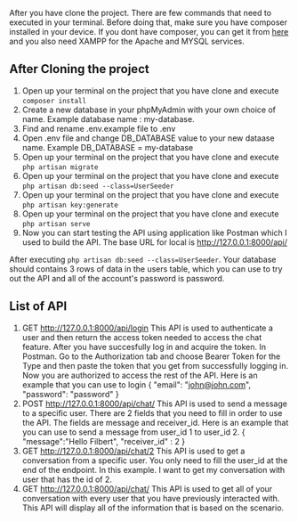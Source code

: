 After you have clone the project. There are few commands that need to executed in your terminal. Before doing that, make sure you have composer installed in your device. If you dont have composer, you can get it from [here](https://getcomposer.org/) and you also need XAMPP for the Apache and MYSQL services.

## After Cloning the project
1. Open up your terminal on the project that you have clone and execute `composer install`
2. Create a new database in your phpMyAdmin with your own choice of name. Example database name : my-database.
3. Find and rename .env.example file to .env
4. Open .env file and change DB_DATABASE value to your new dataase name. Example DB_DATABASE = my-database
5. Open up your terminal on the project that you have clone and execute `php artisan migrate`
6. Open up your terminal on the project that you have clone and execute `php artisan db:seed --class=UserSeeder`
7. Open up your terminal on the project that you have clone and execute `php artisan key:generate`
8. Open up your terminal on the project that you have clone and execute `php artisan serve`
9. Now you can start testing the API using application like Postman which I used to build the API. The base URL for local is http://127.0.0.1:8000/api/

After executing `php artisan db:seed --class=UserSeeder`. Your database should contains 3 rows of data in the users table, which you can use to try out the API and all of the account's password is password.


## List of API
1. GET http://127.0.0.1:8000/api/login This API is used to authenticate a user and then return the access token needed to access the chat feature. After you have succesfully log in and acquire the token. In Postman. Go to the Authorization tab and choose Bearer Token for the Type and then paste the token that you get from successfully logging in. Now you are authorized to access the rest of the API. Here is an example that you can use to login
{
    "email": "john@john.com",
    "password": "password"
}
2. POST http://127.0.0.1:8000/api/chat/ This API is used to send a message to a specific user. There are 2 fields that you need to fill in order to use the API. The fields are message and receiver_id. Here is an example that you can use to send a message from user_id 1 to user_id 2. 
{
    "message":"Hello Filbert",
    "receiver_id" : 2
}    
3. GET http://127.0.0.1:8000/api/chat/2 This API is used to get a conversation from a specific user. You only need to fill the user_id at the end of the endpoint. In this example. I want to get my conversation with user that has the id of 2.
4. GET http://127.0.0.1:8000/api/chat/ This API is used to get all of your conversation with every user that you have previously interacted with.  This API will display all of the information that is based on the scenario.
